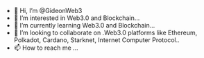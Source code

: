 - 👋 Hi, I’m @GideonWeb3
- 👀 I’m interested in Web3.0 and Blockchain...
- 🌱 I’m currently learning Web3.0 and Blockchain...
- 💞️ I’m looking to collaborate on .Web3.0 platforms like Ethereum, Polkadot, Cardano, Starknet, Internet Computer Protocol..
- 📫 How to reach me ...

<!---
GideonWeb3/GideonWeb3 is a ✨ special ✨ repository because its `README.md` (this file) appears on your GitHub profile.
You can click the Preview link to take a look at your changes.
--->
